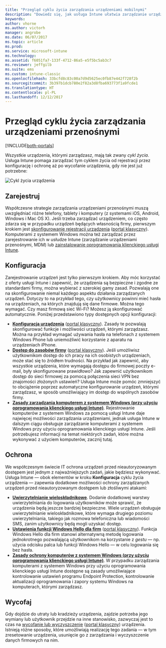 ```yaml
---
title: "Przegląd cyklu życia zarządzania urządzeniami mobilnymi"
description: "Dowiedz się, jak usługa Intune ułatwia zarządzanie urządzeniami w całym ich cyklu życia — od rejestracji poprzez konfigurację aż po ewentualne wycofanie."
keywords: 
author: vhorne
ms.author: victorh
manager: angrobe
ms.date: 06/07/2017
ms.topic: article
ms.prod: 
ms.service: microsoft-intune
ms.technology: 
ms.assetid: f6051fa7-133f-4712-86a5-e5f5bc5ab3c7
ms.reviewer: jeffgilb
ms.suite: ems
ms.custom: intune-classic
ms.openlocfilehash: 33bcfd8c83c00a7d9d5625ec0fb87e442f728f2b
ms.sourcegitcommit: 3b397b1dcb780e2f82a3d8fba693773f1a9fcde1
ms.translationtype: HT
ms.contentlocale: pl-PL
ms.lasthandoff: 12/12/2017
---
```

# <a name="overview-of-the-mobile-device-management-mdm-lifecycle"></a>Przegląd cyklu życia zarządzania urządzeniami przenośnymi

[!INCLUDE[both-portals](./includes/note-for-both-portals.md)]

Wszystkie urządzenia, którymi zarządzasz, mają tak zwany *cykl życia*. Usługa Intune pomaga zarządzać tym cyklem życia od rejestracji przez konfigurację i ochronę aż po wycofanie urządzenia, gdy nie jest już potrzebne:

![Cykl życia urządzenia](./media/device-lifecycle.png "Cykl życia urządzenia usługi Intune")

## <a name="enroll"></a>Zarejestruj
Współczesne strategie zarządzania urządzeniami przenośnymi muszą uwzględniać różne telefony, tablety i komputery (z systemami iOS, Android, Windows i Mac OS X). Jeśli trzeba zarządzać urządzeniem, co często zdarza się w przypadku urządzeń będących własnością firmy, pierwszym krokiem jest [skonfigurowanie rejestracji urządzenia](device-enrollment.md) ([portal klasyczny](/intune-classic/deploy-use/enroll-devices-in-microsoft-intune)). Komputerami z systemem Windows można też zarządzać przez zarejestrowanie ich w usłudze Intune (zarządzanie urządzeniami przenośnymi, MDM) lub [zainstalowanie oprogramowania klienckiego usługi Intune](/intune-classic/deploy-use/manage-windows-pcs-with-microsoft-intune).

## <a name="configure"></a>Konfiguracja
Zarejestrowanie urządzeń jest tylko pierwszym krokiem. Aby móc korzystać z oferty usługi Intune i zapewnić, że urządzenia są bezpieczne i zgodne ze standardami firmy, można wybierać z szerokiej gamy zasad. Pozwalają one na skonfigurowanie niemal każdego aspektu działania zarządzanych urządzeń. Dotyczy to na przykład tego, czy użytkownicy powinni mieć hasła na urządzeniach, na których znajdują się dane firmowe. Można tego wymagać. Czy masz firmową sieć Wi-Fi? Możesz ją skonfigurować automatycznie. Poniżej przedstawiono typy dostępnych opcji konfiguracji:

- [**Konfiguracja urządzenia**](device-profiles.md) ([portal klasyczny](/intune-classic/deploy-use/manage-settings-and-features-on-your-devices-with-microsoft-intune-policies)). Zasady te pozwalają skonfigurować funkcje i możliwości urządzeń, którymi zarządzasz. Można na przykład wymagać używania hasła na telefonach z systemem Windows Phone lub uniemożliwić korzystanie z aparatu na urządzeniach iPhone.
- [**Dostęp do zasobów firmy**](device-profiles.md) ([portal klasyczny](/intune-classic/deploy-use/enable-access-to-company-resources-with-microsoft-intune)). Jeśli umożliwisz użytkownikom dostęp do ich pracy na ich osobistych urządzeniach, może stać się to źródłem trudności. Na przykład jak zapewnić, aby wszystkie urządzenia, które wymagają dostępu do firmowej poczty e-mail, były skonfigurowane prawidłowo? Jak zapewnić użytkownikom dostęp do sieci firmowej za pomocą połączenia sieci VPN bez znajomości złożonych ustawień? Usługa Intune może pomóc zmniejszyć to obciążenie poprzez automatyczne konfigurowanie urządzeń, którymi zarządzasz, w sposób umożliwiający im dostęp do wspólnych zasobów firmy.
- [**Zasady zarządzania komputerem z systemem Windows (przy użyciu oprogramowania klienckiego usługi Intune)**](/intune-classic/deploy-use/common-windows-pc-management-tasks-with-the-microsoft-intune-computer-client). Rejestrowanie komputerów z systemem Windows za pomocą usługi Intune daje najwięcej możliwości zarządzania urządzeniami, jednak usługa Intune w dalszym ciągu obsługuje zarządzanie komputerami z systemem Windows przy użyciu oprogramowania klienckiego usługi Intune. Jeśli potrzebujesz informacji na temat niektórych zadań, które można wykonywać z użyciem komputerów, zacznij tutaj.

## <a name="protect"></a>Ochrona
We współczesnym świecie IT ochrona urządzeń przed nieautoryzowanym dostępem jest jednym z najważniejszych zadań, jakie będziesz wykonywać. Usługa Intune — obok elementów w kroku **Konfiguracja** cyklu życia urządzenia — zapewnia dodatkowe możliwości ochrony zarządzanych urządzeń przed nieautoryzowanym dostępem lub złośliwymi atakami:
- [**Uwierzytelnianie wieloskładnikowe**](/intune-classic/deploy-use/protect-your-devices-with-microsoft-intune). Dodanie dodatkowej warstwy uwierzytelniania do logowania użytkowników może sprawić, że urządzenia będą jeszcze bardziej bezpieczne. Wiele urządzeń obsługuje uwierzytelnianie wieloskładnikowe, które wymaga drugiego poziomu uwierzytelniania, takiego jak rozmowa telefoniczna lub wiadomości SMS, zanim użytkownicy będą mogli uzyskać dostęp.
- [**Ustawienia funkcji Windows Hello dla firm**](windows-hello.md) ([portal klasyczny](/intune-classic/deploy-use/control-microsoft-passport-settings-on-devices-with-microsoft-intune)). Funkcja Windows Hello dla firm stanowi alternatywną metodę logowania jednokrotnego pozwalającą użytkownikom na korzystanie z *gestu* — np. użycia odcisku palca lub funkcji Windows Hello — w celu logowania się bez hasła.
- [**Zasady ochrony komputerów z systemem Windows (przy użyciu oprogramowania klienckiego usługi Intune)**](/intune-classic/deploy-use/policies-to-protect-windows-pcs-in-microsoft-intune). W przypadku zarządzania komputerami z systemem Windows przy użyciu oprogramowania klienckiego usługi Intune dostępne są zasady umożliwiające kontrolowanie ustawień programu Endpoint Protection, kontrolowanie aktualizacji oprogramowania i zapory systemu Windows na komputerach, którymi zarządzasz.

## <a name="retire"></a>Wycofaj
Gdy dojdzie do utraty lub kradzieży urządzenia, zajdzie potrzeba jego wymiany lub użytkownik przejdzie na inne stanowisko, zazwyczaj jest to czas na [wycofanie lub wyczyszczenie](device-management.md) ([portal klasyczny](/intune-classic/deploy-use/use-remote-wipe-to-help-protect-data-using-microsoft-intune)) urządzenia. Istnieją różne sposoby, które umożliwiają realizację tego zadania — w tym zresetowanie urządzenia, usunięcie go z zarządzania i wyczyszczenie danych firmowych na nim.
